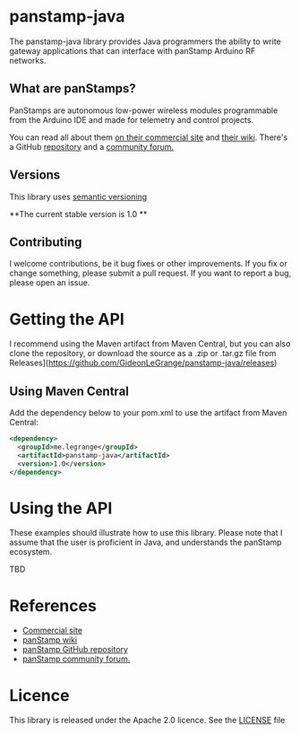 # panstamp-java

The panstamp-java library provides Java programmers the ability to write gateway applications that can interface with panStamp Arduino RF networks. 

## What are panStamps? 

PanStamps are autonomous low-power wireless modules programmable from the Arduino IDE and made for telemetry and control projects. 

You can read all about them [on their commercial site](http://www.panstamp.com/) and [their wiki](https://github.com/panStamp/panstamp/wiki). There's a GitHub [repository](https://github.com/panStamp/panstamp) and a [community forum.](http://www.panstamp.org/forum/)


## Versions

This library uses [semantic versioning](http://semver.org/)

**The current stable version is 1.0 **

## Contributing

I welcome contributions, be it bug fixes or other improvements. If you fix or change something, please submit a pull request. If you want to report a bug, please open an issue. 

# Getting the API

I recommend using the Maven artifact from Maven Central, but you can also clone the repository, or download the source as a .zip or .tar.gz file from Releases](https://github.com/GideonLeGrange/panstamp-java/releases)

## Using Maven Central

Add the dependency below to your pom.xml to use the artifact from Maven Central:

```xml
<dependency>
  <groupId>me.legrange</groupId>
  <artifactId>panstamp-java</artifactId>
  <version>1.0</version>
</dependency>
```

# Using the API 

These examples should illustrate how to use this library. Please note that I assume that the user is proficient in Java, and understands the panStamp ecosystem.

TBD

# References

* [Commercial site](http://www.panstamp.com/)
* [panStamp wiki](https://github.com/panStamp/panstamp/wiki)
* [panStamp GitHub repository](https://github.com/panStamp/panstamp)
* [panStamp community forum.](http://www.panstamp.org/forum/)

# Licence

This library is released under the Apache 2.0 licence. See the [LICENSE](LICENSE) file


